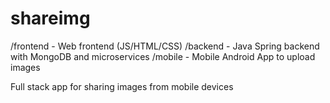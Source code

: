 # shareimg
/frontend - Web frontend (JS/HTML/CSS)
/backend - Java Spring backend with MongoDB and microservices
/mobile - Mobile Android App to upload images

Full stack app for sharing images from mobile devices
